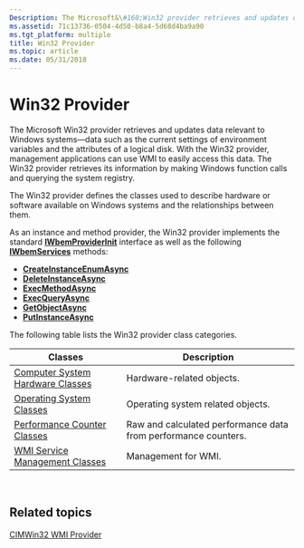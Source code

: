 ```yaml
---
Description: The Microsoft&\#160;Win32 provider retrieves and updates data relevant to Windows systems&\#8212;data such as the current settings of environment variables and the attributes of a logical disk.
ms.assetid: 71c13736-0504-4d50-b8a4-5d68d4ba9a90
ms.tgt_platform: multiple
title: Win32 Provider
ms.topic: article
ms.date: 05/31/2018
---
```


# Win32 Provider

The Microsoft Win32 provider retrieves and updates data relevant to Windows systems—data such as the current settings of environment variables and the attributes of a logical disk. With the Win32 provider, management applications can use WMI to easily access this data. The Win32 provider retrieves its information by making Windows function calls and querying the system registry.

The Win32 provider defines the classes used to describe hardware or software available on Windows systems and the relationships between them.

As an instance and method provider, the Win32 provider implements the standard [**IWbemProviderInit**](https://msdn.microsoft.com/en-us/library/Aa391853(v=VS.85).aspx) interface as well as the following [**IWbemServices**](https://msdn.microsoft.com/en-us/library/Aa392093(v=VS.85).aspx) methods:

-   [**CreateInstanceEnumAsync**](https://msdn.microsoft.com/en-us/library/Aa392098(v=VS.85).aspx)
-   [**DeleteInstanceAsync**](https://msdn.microsoft.com/en-us/library/Aa392102(v=VS.85).aspx)
-   [**ExecMethodAsync**](https://msdn.microsoft.com/en-us/library/Aa392104(v=VS.85).aspx)
-   [**ExecQueryAsync**](https://msdn.microsoft.com/en-us/library/Aa392108(v=VS.85).aspx)
-   [**GetObjectAsync**](https://msdn.microsoft.com/en-us/library/Aa392110(v=VS.85).aspx)
-   [**PutInstanceAsync**](https://msdn.microsoft.com/en-us/library/Aa392116(v=VS.85).aspx)

The following table lists the Win32 provider class categories.



| Classes                                                                             | Description                                                               |
|-------------------------------------------------------------------------------------|---------------------------------------------------------------------------|
| [Computer System Hardware Classes](computer-system-hardware-classes.md)<br/> | Hardware-related objects.<br/>                                      |
| [Operating System Classes](operating-system-classes.md)<br/>                 | Operating system related objects.<br/>                              |
| [Performance Counter Classes](performance-counter-classes.md)<br/>           | Raw and calculated performance data from performance counters.<br/> |
| [WMI Service Management Classes](wmi-service-management-classes.md)<br/>     | Management for WMI.<br/>                                            |



 

## Related topics

<dl> <dt>

[CIMWin32 WMI Provider](cimwin32-wmi-providers.md)
</dt> </dl>

 

 




